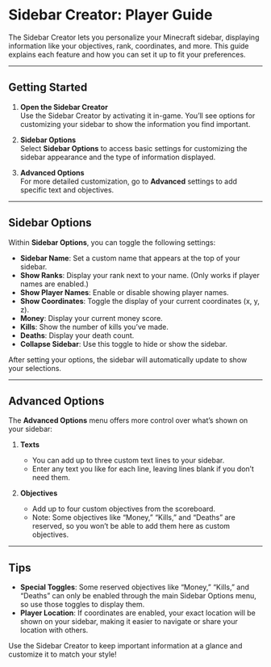 # Sidebar Creator: Player Guide

The Sidebar Creator lets you personalize your Minecraft sidebar, displaying information like your objectives, rank, coordinates, and more. This guide explains each feature and how you can set it up to fit your preferences.

---

## Getting Started

1. **Open the Sidebar Creator**  
   Use the Sidebar Creator by activating it in-game. You’ll see options for customizing your sidebar to show the information you find important.

2. **Sidebar Options**  
   Select **Sidebar Options** to access basic settings for customizing the sidebar appearance and the type of information displayed.

3. **Advanced Options**  
   For more detailed customization, go to **Advanced** settings to add specific text and objectives.

---

## Sidebar Options

Within **Sidebar Options**, you can toggle the following settings:

- **Sidebar Name**: Set a custom name that appears at the top of your sidebar.
- **Show Ranks**: Display your rank next to your name. (Only works if player names are enabled.)
- **Show Player Names**: Enable or disable showing player names.
- **Show Coordinates**: Toggle the display of your current coordinates (x, y, z).
- **Money**: Display your current money score.
- **Kills**: Show the number of kills you’ve made.
- **Deaths**: Display your death count.
- **Collapse Sidebar**: Use this toggle to hide or show the sidebar.

After setting your options, the sidebar will automatically update to show your selections.

---

## Advanced Options

The **Advanced Options** menu offers more control over what’s shown on your sidebar:

1. **Texts**  
   - You can add up to three custom text lines to your sidebar.  
   - Enter any text you like for each line, leaving lines blank if you don’t need them.

2. **Objectives**  
   - Add up to four custom objectives from the scoreboard.
   - Note: Some objectives like “Money,” “Kills,” and “Deaths” are reserved, so you won’t be able to add them here as custom objectives.

---

## Tips

- **Special Toggles**: Some reserved objectives like “Money,” “Kills,” and “Deaths” can only be enabled through the main Sidebar Options menu, so use those toggles to display them.
- **Player Location**: If coordinates are enabled, your exact location will be shown on your sidebar, making it easier to navigate or share your location with others.

Use the Sidebar Creator to keep important information at a glance and customize it to match your style!
